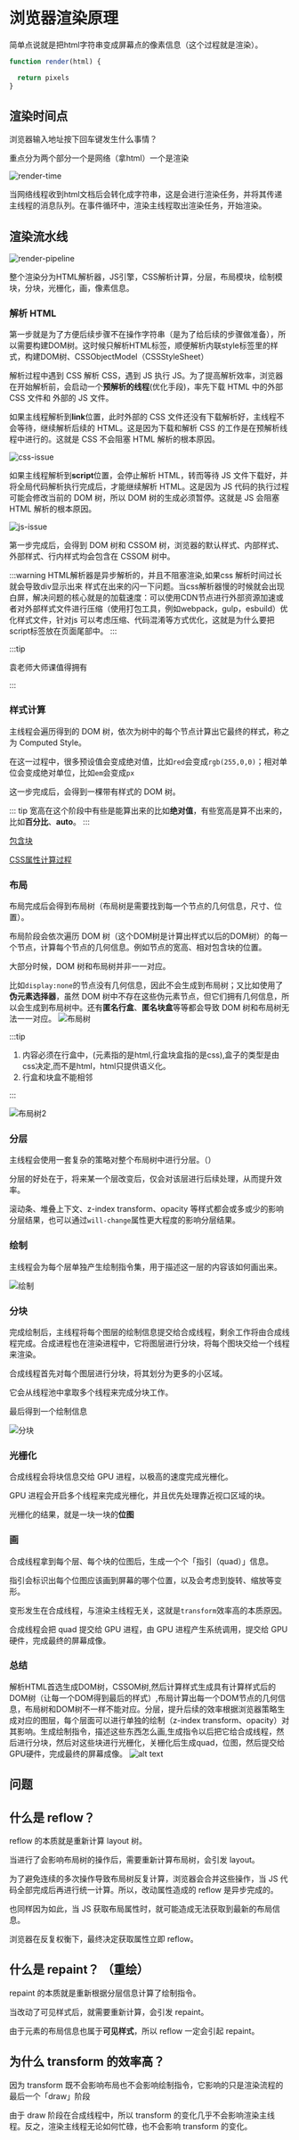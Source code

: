 # 浏览器渲染原理

简单点说就是把html字符串变成屏幕点的像素信息（这个过程就是渲染）。

```js
function render(html) {

  return pixels
}

```

## 渲染时间点

浏览器输入地址按下回车键发生什么事情？

重点分为两个部分一个是网络（拿html）一个是渲染

![render-time](render-time.png)

当网络线程收到html文档后会转化成字符串，这是会进行渲染任务，并将其传递主线程的消息队列。在事件循环中，渲染主线程取出渲染任务，开始渲染。

## 渲染流水线

![render-pipeline](render-pipeline.png)

整个渲染分为HTML解析器，JS引擎，CSS解析计算，分层，布局模块，绘制模块，分块，光栅化，画，像素信息。

### 解析 HTML

第一步就是为了方便后续步骤不在操作字符串（是为了给后续的步骤做准备），所以需要构建DOM树。这时候只解析HTML标签，顺便解析内联style标签里的样式，构建DOM树、CSSObjectModel（CSSStyleSheet）

解析过程中遇到 CSS 解析 CSS，遇到 JS 执行 JS。为了提高解析效率，浏览器在开始解析前，会启动一个**预解析的线程**(优化手段)，率先下载 HTML 中的外部 CSS 文件和 外部的 JS 文件。

如果主线程解析到**link**位置，此时外部的 CSS 文件还没有下载解析好，主线程不会等待，继续解析后续的 HTML。这是因为下载和解析 CSS 的工作是在预解析线程中进行的。这就是 CSS 不会阻塞 HTML 解析的根本原因。

![css-issue](css-issue.png)

如果主线程解析到**script**位置，会停止解析 HTML，转而等待 JS 文件下载好，并将全局代码解析执行完成后，才能继续解析 HTML。这是因为 JS 代码的执行过程可能会修改当前的 DOM 树，所以 DOM 树的生成必须暂停。这就是 JS 会阻塞 HTML 解析的根本原因。

![js-issue](js-issue.png)

第一步完成后，会得到 DOM 树和 CSSOM 树，浏览器的默认样式、内部样式、外部样式、行内样式均会包含在 CSSOM 树中。

:::warning
HTML解析器是异步解析的，并且不阻塞渲染,如果css 解析时间过长就会导致div显示出来 样式在出来的闪一下问题。当css解析器慢的时候就会出现白屏，解决问题的核心就是的加载速度：可以使用CDN节点进行外部资源加速或者对外部样式文件进行压缩（使用打包工具，例如webpack，gulp，esbuild）优化样式文件，针对js 可以考虑压缩、代码混淆等方式优化，这就是为什么要把script标签放在页面尾部中。
:::

 :::tip

袁老师大师课值得拥有

 :::

### 样式计算

主线程会遍历得到的 DOM 树，依次为树中的每个节点计算出它最终的样式，称之为 Computed Style。

在这一过程中，很多预设值会变成绝对值，比如`red`会变成`rgb(255,0,0)`；相对单位会变成绝对单位，比如`em`会变成`px`

这一步完成后，会得到一棵带有样式的 DOM 树。

::: tip
宽高在这个阶段中有些是能算出来的比如**绝对值**，有些宽高是算不出来的，比如**百分比**、**auto**。
:::

[包含块](include-block)

[CSS属性计算过程](compute-css)

### 布局

布局完成后会得到布局树（布局树是需要找到每一个节点的几何信息，尺寸、位置）。

布局阶段会依次遍历 DOM 树（这个DOM树是计算出样式以后的DOM树）的每一个节点，计算每个节点的几何信息。例如节点的宽高、相对包含块的位置。

大部分时候，DOM 树和布局树并非一一对应。

比如`display:none`的节点没有几何信息，因此不会生成到布局树；又比如使用了**伪元素选择器**，虽然 DOM 树中不存在这些伪元素节点，但它们拥有几何信息，所以会生成到布局树中。还有**匿名行盒**、**匿名块盒**等等都会导致 DOM 树和布局树无法一一对应。
![布局树](layout-tree.png)

:::tip

1. 内容必须在行盒中，(元素指的是html,行盒块盒指的是css),盒子的类型是由css决定,而不是html，html只提供语义化。
2. 行盒和块盒不能相邻

:::

![布局树2](layout-anonymous.png)

### 分层

主线程会使用一套复杂的策略对整个布局树中进行分层。（）

分层的好处在于，将来某一个层改变后，仅会对该层进行后续处理，从而提升效率。

滚动条、堆叠上下文、z-index transform、opacity 等样式都会或多或少的影响分层结果，也可以通过`will-change`属性更大程度的影响分层结果。

### 绘制

主线程会为每个层单独产生绘制指令集，用于描述这一层的内容该如何画出来。

![绘制](paint.png)

### 分块

完成绘制后，主线程将每个图层的绘制信息提交给合成线程，剩余工作将由合成线程完成。合成进程也在渲染进程中，它将图层进行分块，将每个图块交给一个线程来渲染。

合成线程首先对每个图层进行分块，将其划分为更多的小区域。

它会从线程池中拿取多个线程来完成分块工作。

最后得到一个绘制信息

![分块](tiling.png)

### 光栅化

合成线程会将块信息交给 GPU 进程，以极高的速度完成光栅化。

GPU 进程会开启多个线程来完成光栅化，并且优先处理靠近视口区域的块。

光栅化的结果，就是一块一块的**位图**

### 画

合成线程拿到每个层、每个块的位图后，生成一个个「指引（quad）」信息。

指引会标识出每个位图应该画到屏幕的哪个位置，以及会考虑到旋转、缩放等变形。

变形发生在合成线程，与渲染主线程无关，这就是`transform`效率高的本质原因。

合成线程会把 quad 提交给 GPU 进程，由 GPU 进程产生系统调用，提交给 GPU 硬件，完成最终的屏幕成像。

### 总结

解析HTML首选生成DOM树，CSSOM树,然后计算样式生成具有计算样式后的DOM树（让每一个DOM得到最后的样式）,布局计算出每一个DOM节点的几何信息，布局树和DOM树不一样不能对应。分层，提升后续的效率根据浏览器策略生成对应的图层，每个层面可以进行单独的绘制（z-index transform、opacity）对其影响。生成绘制指令，描述这些东西怎么画,生成指令以后把它给合成线程，然后进行分块，然后对这些块进行光栅化，关栅化后生成quad，位图，然后提交给GPU硬件，完成最终的屏幕成像。
![alt text](end.png)

## 问题

## 什么是 reflow？

reflow 的本质就是重新计算 layout 树。

当进行了会影响布局树的操作后，需要重新计算布局树，会引发 layout。

为了避免连续的多次操作导致布局树反复计算，浏览器会合并这些操作，当 JS 代码全部完成后再进行统一计算。所以，改动属性造成的 reflow 是异步完成的。

也同样因为如此，当 JS 获取布局属性时，就可能造成无法获取到最新的布局信息。

浏览器在反复权衡下，最终决定获取属性立即 reflow。

## 什么是 repaint？ （重绘）

repaint 的本质就是重新根据分层信息计算了绘制指令。

当改动了可见样式后，就需要重新计算，会引发 repaint。

由于元素的布局信息也属于**可见样式**，所以 reflow 一定会引起 repaint。

## 为什么 transform 的效率高？

因为 transform 既不会影响布局也不会影响绘制指令，它影响的只是渲染流程的最后一个「draw」阶段

由于 draw 阶段在合成线程中，所以 transform 的变化几乎不会影响渲染主线程。反之，渲染主线程无论如何忙碌，也不会影响 transform 的变化。
